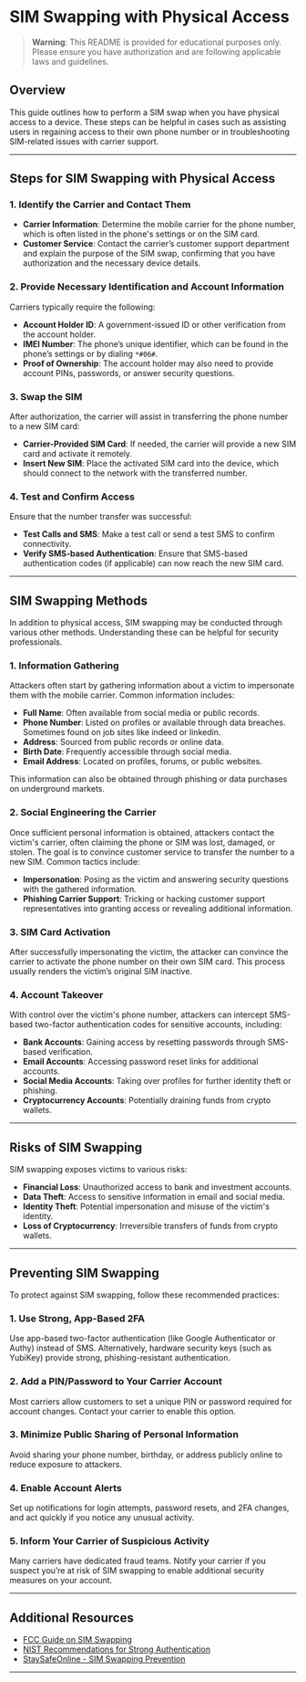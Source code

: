 # SIM Swapping with Physical Access

> **Warning**: This README is provided for educational purposes only. Please ensure you have authorization and are following applicable laws and guidelines.

## Overview

This guide outlines how to perform a SIM swap when you have physical access to a device. These steps can be helpful in cases such as assisting users in regaining access to their own phone number or in troubleshooting SIM-related issues with carrier support.

---

## Steps for SIM Swapping with Physical Access

### 1. Identify the Carrier and Contact Them

   - **Carrier Information**: Determine the mobile carrier for the phone number, which is often listed in the phone's settings or on the SIM card.
   - **Customer Service**: Contact the carrier’s customer support department and explain the purpose of the SIM swap, confirming that you have authorization and the necessary device details.

### 2. Provide Necessary Identification and Account Information

   Carriers typically require the following:
   - **Account Holder ID**: A government-issued ID or other verification from the account holder.
   - **IMEI Number**: The phone’s unique identifier, which can be found in the phone’s settings or by dialing `*#06#`.
   - **Proof of Ownership**: The account holder may also need to provide account PINs, passwords, or answer security questions.

### 3. Swap the SIM

   After authorization, the carrier will assist in transferring the phone number to a new SIM card:
   - **Carrier-Provided SIM Card**: If needed, the carrier will provide a new SIM card and activate it remotely.
   - **Insert New SIM**: Place the activated SIM card into the device, which should connect to the network with the transferred number.

### 4. Test and Confirm Access

   Ensure that the number transfer was successful:
   - **Test Calls and SMS**: Make a test call or send a test SMS to confirm connectivity.
   - **Verify SMS-based Authentication**: Ensure that SMS-based authentication codes (if applicable) can now reach the new SIM card.

---

## SIM Swapping Methods

In addition to physical access, SIM swapping may be conducted through various other methods. Understanding these can be helpful for security professionals.

### 1. Information Gathering

   Attackers often start by gathering information about a victim to impersonate them with the mobile carrier. Common information includes:

   - **Full Name**: Often available from social media or public records.
   - **Phone Number**: Listed on profiles or available through data breaches. Sometimes found on job sites like indeed or linkedin.
   - **Address**: Sourced from public records or online data.
   - **Birth Date**: Frequently accessible through social media.
   - **Email Address**: Located on profiles, forums, or public websites.

   This information can also be obtained through phishing or data purchases on underground markets.

### 2. Social Engineering the Carrier

   Once sufficient personal information is obtained, attackers contact the victim's carrier, often claiming the phone or SIM was lost, damaged, or stolen. The goal is to convince customer service to transfer the number to a new SIM. Common tactics include:

   - **Impersonation**: Posing as the victim and answering security questions with the gathered information.
   - **Phishing Carrier Support**: Tricking or hacking customer support representatives into granting access or revealing additional information.

### 3. SIM Card Activation

   After successfully impersonating the victim, the attacker can convince the carrier to activate the phone number on their own SIM card. This process usually renders the victim’s original SIM inactive.

### 4. Account Takeover

   With control over the victim's phone number, attackers can intercept SMS-based two-factor authentication codes for sensitive accounts, including:

   - **Bank Accounts**: Gaining access by resetting passwords through SMS-based verification.
   - **Email Accounts**: Accessing password reset links for additional accounts.
   - **Social Media Accounts**: Taking over profiles for further identity theft or phishing.
   - **Cryptocurrency Accounts**: Potentially draining funds from crypto wallets.

---

## Risks of SIM Swapping

SIM swapping exposes victims to various risks:

- **Financial Loss**: Unauthorized access to bank and investment accounts.
- **Data Theft**: Access to sensitive information in email and social media.
- **Identity Theft**: Potential impersonation and misuse of the victim's identity.
- **Loss of Cryptocurrency**: Irreversible transfers of funds from crypto wallets.

---

## Preventing SIM Swapping

To protect against SIM swapping, follow these recommended practices:

### 1. Use Strong, App-Based 2FA
   Use app-based two-factor authentication (like Google Authenticator or Authy) instead of SMS. Alternatively, hardware security keys (such as YubiKey) provide strong, phishing-resistant authentication.

### 2. Add a PIN/Password to Your Carrier Account
   Most carriers allow customers to set a unique PIN or password required for account changes. Contact your carrier to enable this option.

### 3. Minimize Public Sharing of Personal Information
   Avoid sharing your phone number, birthday, or address publicly online to reduce exposure to attackers.

### 4. Enable Account Alerts
   Set up notifications for login attempts, password resets, and 2FA changes, and act quickly if you notice any unusual activity.

### 5. Inform Your Carrier of Suspicious Activity
   Many carriers have dedicated fraud teams. Notify your carrier if you suspect you’re at risk of SIM swapping to enable additional security measures on your account.

---

## Additional Resources

- [FCC Guide on SIM Swapping](https://www.fcc.gov/consumer-governmental-affairs/fcc-announces-effective-compliance-date-sim-swapping-item)
- [NIST Recommendations for Strong Authentication](https://pages.nist.gov/800-63-3/)
- [StaySafeOnline - SIM Swapping Prevention](https://staysafeonline.org/resources/sim-card-swap-scams/)

---

